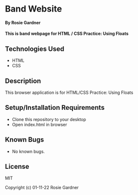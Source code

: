 # Band Website

#### By Rosie Gardner

#### This is band webpage for HTML / CSS Practice: Using Floats 

## Technologies Used

* HTML
* CSS

## Description

This browser application is for HTML/CSS Practice: Using Floats

## Setup/Installation Requirements

* Clone this repository to your desktop
* Open index.html in browser

## Known Bugs

* No known bugs.

## License

MIT

Copyright (c) 01-11-22 Rosie Gardner